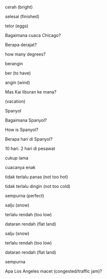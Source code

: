 cerah (bright)

selesai (finished)

telor (eggs)

Bagaimana cuaca Chicago?

Berapa derajat?

how many degrees?

berangin

ber (to have)

angin (wind)

Mas Kai liburan ke mana?

(vacation)

Spanyol

Bagaimana Spanyol?

How is Spanyol?

Berapa hari di Spanyol?

10 hari. 2 hari di pesawat

cukup lama

cuacanya enak

tidak terlalu panas (not too hot)

tidak terlalu dingin (not too cold)

sempurna (perfect)

salju (snow)

terlalu rendah (too low)

dataran rendah (flat land)

salju (snow)

terlalu rendah (too low)

dataran rendah (flat land)

sempurna

Apa Los Angeles macet (congested/traffic jam)?